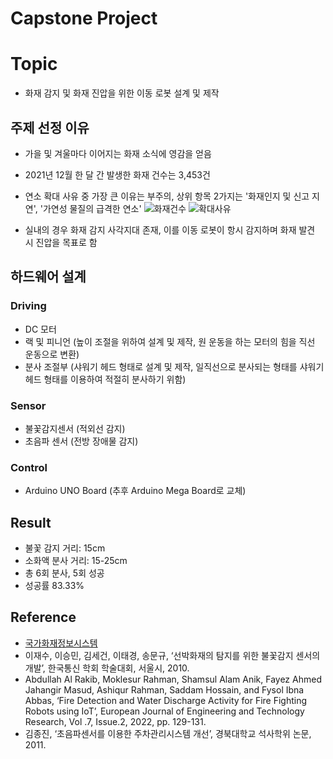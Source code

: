# Capstone Project

# Topic
- 화재 감지 및 화재 진압을 위한 이동 로봇 설계 및 제작

## 주제 선정 이유
- 가을 및 겨울마다 이어지는 화재 소식에 영감을 얻음
- 2021년 12월 한 달 간 발생한 화재 건수는 3,453건
- 연소 확대 사유 중 가장 큰 이유는 부주의, 상위 항목 2가지는 '화재인지 및 신고 지연', '가연성 물질의 급격한 연소'
![화재건수](https://github.com/user-attachments/assets/38d3386a-390b-43d9-9f03-ba1bbfd11781)
![확대사유](https://github.com/user-attachments/assets/d28dc8c2-51e3-401d-ae1f-20db6d8ae19a)


- 실내의 경우 화재 감지 사각지대 존재, 이를 이동 로봇이 항시 감지하며 화재 발견 시 진압을 목표로 함

## 하드웨어 설계
### Driving
- DC 모터
- 랙 및 피니언 (높이 조절을 위하여 설계 및 제작, 원 운동을 하는 모터의 힘을 직선 운동으로 변환)
- 분사 조절부 (샤워기 헤드 형태로 설계 및 제작, 일직선으로 분사되는 형태를 샤워기 헤드 형태를 이용하여 적절히 분사하기 위함)

### Sensor
- 불꽃감지센서 (적외선 감지)
- 초음파 센서 (전방 장애물 감지)

### Control
- Arduino UNO Board (추후 Arduino Mega Board로 교체)

## Result
- 불꽃 감지 거리: 15cm
- 소화액 분사 거리: 15-25cm
- 총 6회 분사, 5회 성공
- 성공률 83.33%

## Reference
- [국가화재정보시스템](https://nfds.go.kr/stat/theme.do)
- 이재수, 이승민, 김세건, 이태경, 송문규, ‘선박화재의 탐지를 위한 불꽃감지 센서의 개발’, 한국통신
학회 학술대회, 서울시, 2010. 
- Abdullah Al Rakib, Moklesur Rahman, Shamsul Alam Anik, Fayez Ahmed Jahangir Masud, Ashiqur 
Rahman, Saddam Hossain, and Fysol Ibna Abbas, ‘Fire Detection and Water Discharge Activity for Fire 
Fighting Robots using IoT’, European Journal of Engineering and Technology Research, Vol .7, Issue.2, 
2022, pp. 129-131.
- 김종진, ‘초음파센서를 이용한 주차관리시스템 개선’, 경북대학교 석사학위 논문, 2011.

